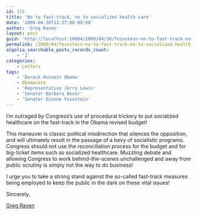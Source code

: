 ```yaml
---
id: 115
title: 'No to fast-track, no to socialized health care'
date: '2009-04-30T12:37:00-08:00'
author: 'Greg Raven'
layout: post
guid: 'http://localhost:10004/2009/04/30/feinstein-no-to-fast-track-no-to-socialized-health-care/'
permalink: /2009/04/feinstein-no-to-fast-track-no-to-socialized-health-care/
algolia_searchable_posts_records_count:
    - '1'
categories:
    - Letters
tags:
    - 'Barack Hussein Obama'
    - Obamacare
    - 'Representative Jerry Lewis'
    - 'Senator Barbara Boxer'
    - 'Senator Dianne Feinstein'
---
```


I’m outraged by Congress’s use of procedural trickery to put socialized healthcare on the fast-track in the Obama revised budget!  
  
This maneuver is classic political misdirection that silences the opposition, and will ultimately result in the passage of a bevy of socialistic programs. Congress should not use the reconciliation process for the budget and for big-ticket items such as socialized healthcare. Muzzling debate and allowing Congress to work behind-the-scenes unchallenged and away from public scrutiny is simply not the way to do business!

I urge you to take a strong stand against the so-called fast-track measures being employed to keep the public in the dark on these vital issues!

Sincerely,

[Greg Raven](https://www.gregraven.org/)